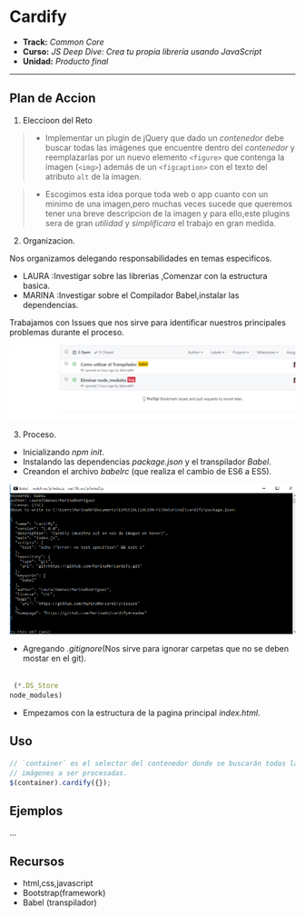 # Cardify

* **Track:** _Common Core_
* **Curso:** _JS Deep Dive: Crea tu propia librería usando JavaScript_
* **Unidad:** _Producto final_

***

## Plan de Accion

1. Eleccioon del Reto 

>* Implementar un plugin de jQuery que dado un _contenedor_ debe buscar todas las
imágenes que encuentre dentro del _contenedor_ y reemplazarlas por un nuevo
elemento `<figure>` que contenga la imagen (`<img>`) además de un `<figcaption>`
con el texto del atributo `alt` de la imagen.

>* Escogimos esta idea porque toda web o app cuanto con un minimo de una imagen,pero muchas veces sucede que queremos tener una breve descripcion de la imagen y para ello,este plugins sera de gran *utilidad* y *simplificara* el trabajo en gran medida.

2. Organizacion.

Nos organizamos delegando responsabilidades en temas especificos.

+ LAURA :Investigar sobre las librerias ,Comenzar con la estructura basica.
+ MARINA :Investigar sobre el Compilador Babel,instalar las dependencias.

Trabajamos con Issues que nos sirve para identificar nuestros principales problemas durante el proceso.

![issues](src/assets/issues.png)

3. Proceso.

* Inicializando *npm init*.
* Instalando las dependencias *package.json* y el transpilador *Babel*.
* Creandon el archivo *babelrc* (que realiza el cambio de ES6 a ES5).

![issues](src/assets/baabel.png)

* Agregando *.gitignore*(Nos sirve para ignorar carpetas que no se deben mostar en el git).
```js

 (*.DS_Store
node_modules)
```
* Empezamos con la estructura de la pagina principal *index.html*.

## Uso

```js
// `container` es el selector del contenedor donde se buscarán todas las
// imágenes a ser procesadas.
$(container).cardify({});
```

## Ejemplos

...
## Recursos

- html,css,javascript
- Bootstrap(framework)
- Babel (transpilador)